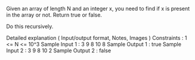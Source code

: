 Given an array of length N and an integer x, you need to find if x is present in the array or not. Return true or false.

Do this recursively.

Detailed explanation ( Input/output format, Notes, Images )
Constraints :
1 <= N <= 10^3
Sample Input 1 :
3
9 8 10
8
Sample Output 1 :
true
Sample Input 2 :
3
9 8 10
2
Sample Output 2 :
false

